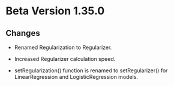 # Beta Version 1.35.0

## Changes

* Renamed Regularization to Regularizer.

* Increased Regularizer calculation speed.

* setRegularization() function is renamed to setRegularizer() for LinearRegression and LogisticRegression models.
